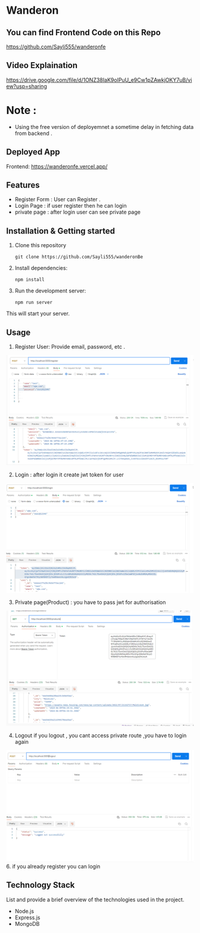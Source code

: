 # Wanderon

## You can find Frontend Code on this Repo
https://github.com/Sayli555/wanderonfe

## Video Explaination
https://drive.google.com/file/d/1ONZ38IaK9oIPuU_e9Cw1pZAwkjOKY7uB/view?usp=sharing

# Note :
- Using the free version of deployemnet a sometime delay in fetching data from backend .

## Deployed App

 Frontend: https://wanderonfe.vercel.app/
 
## Features

- Register Form   : User can Register .
- Login Page      : if user register then he can login 
- private page    : after login user can see private page


## Installation & Getting started

1. Clone this repository
    ```
    git clone https://github.com/Sayli555/wanderonBe
    ```

2. Install dependencies:

    ```
    npm install
    ```
3. Run the development server:
    ```
    npm run server
    ```

This will start your server.

## Usage

1. Register User:
Provide email, password, etc .
<img src="https://github.com/Sayli555/project-images/blob/master/wonderonbe1.png?raw=true"/>

2. Login :
after login it create jwt token for user
<img src="https://github.com/Sayli555/project-images/blob/master/wonderonbe2.png?raw=true"/>

3. Private page(Product) :
you have to pass jwt for authorisation
<img src="https://github.com/Sayli555/project-images/blob/master/wonderonbe33.png?raw=true"/>

4. Logout
if you logout , you cant access private route ,you have to login again
<img src="https://github.com/Sayli555/project-images/blob/master/wonderonbe4.png?raw=true"/>
6. if you already register you can login
   
## Technology Stack

List and provide a brief overview of the technologies used in the project.
- Node.js
- Express.js
- MongoDB

